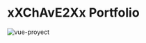 # xXChAvE2Xx Portfolio
![vue-proyect](https://user-images.githubusercontent.com/54995852/169625260-1c3cea2d-c931-494b-8d76-eb1c64825057.png)
